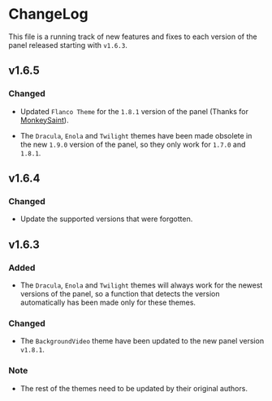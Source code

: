 <h1>ChangeLog</h1>

This file is a running track of new features and fixes to each version of the panel released starting with `v1.6.3`.

<h2>v1.6.5</h2>

<h3>Changed</h3>

- Updated `Flanco Theme` for the `1.8.1` version of the panel (Thanks
  for [MonkeySaint](https://github.com/MonkeySaint/Flanco-Theme)).

- The `Dracula`, `Enola` and `Twilight` themes have been made obsolete in the new `1.9.0` version of the panel, so they
  only work for `1.7.0` and `1.8.1`.

<h2>v1.6.4</h2>

<h3>Changed</h3>

- Update the supported versions that were forgotten.

<h2>v1.6.3</h2>

<h3>Added</h3>

- The `Dracula`, `Enola` and `Twilight` themes will always work for the newest versions of the panel, so a function that
  detects the version automatically has been made only for these themes.

<h3>Changed</h3>

- The `BackgroundVideo` theme have been updated to the new panel version `v1.8.1`.

<h3>Note</h3>

- The rest of the themes need to be updated by their original authors.
